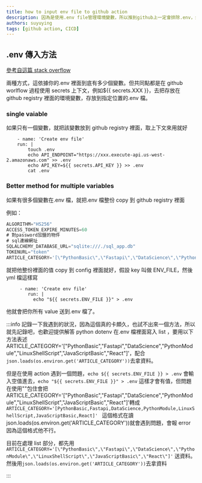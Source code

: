```yaml
---
title: how to input env file to github action
description: 因為是使用.env file管理環境變數，所以推到github上一定會排除.env，然後再試CICD時候就想說為啥本地build的image跑起來沒問題，一到CI build出來的image就掛了，試了半天才想到是.evn沒給。這邊會demo如何在github action使用.env資料。
authors: suyuying
tags: [github action, CICD]
---
```


## .env 傳入方法

[參考自這篇 stack overflow](https://stackoverflow.com/questions/60176044/how-do-i-use-an-env-file-with-github-actions)

兩種方式，這依據你的.env 裡面到底有多少個變數。但共同點都是在 github worlflow 過程使用 secrets 上下文，例如${{ secrets.XXX }}，去把存放在 github registry 裡面的環境變數，存放到指定位置的.env 檔。

### single vaiable

如果只有一個變數，就把該變數放到 github registry 裡面，取上下文來用就好

```
    - name: 'Create env file'
    run: |
        touch .env
        echo API_ENDPOINT="https://xxx.execute-api.us-west-2.amazonaws.com" >> .env
        echo API_KEY=${{ secrets.API_KEY }} >> .env
        cat .env
```

### Better method for multiple variables

如果有很多個變數在.env 檔，就把.env 檔整份 copy 到 github registry 裡面

例如：

```jsx title=".env"
ALGORITHM="HS256"
ACCESS_TOKEN_EXPIRE_MINUTES=60
# 對password加鹽的物件
# sql連線網址
SQLALCHEMY_DATABASE_URL="sqlite:///./sql_app.db"
TOKENURL="token"
ARTICLE_CATEGORY='[\"PythonBasic\",\"Fastapi\",\"DataScience\",\"PythonModule\",\"LinuxShellScript\",\"JavaScriptBasic\",\"React\"]'
```

就把他整份裡面的值 copy 到 config 裡面就好，假設 key 叫做 ENV_FILE，然後 yml 檔這樣寫

```
     - name: 'Create env file'
        run: |
          echo "${{ secrets.ENV_FILE }}" > .env
```

他就會把你所有 value 送到.env 檔了。

:::info
記錄一下我遇到的狀況，因為這個真的卡頗久，也試不出來一個方法，所以就先記錄吧，也歡迎提供解答
python dotenv 在.env 檔裡面寫入 list ，要用以下方法表述
ARTICLE_CATEGORY='["PythonBasic","Fastapi","DataScience","PythonModule","LinuxShellScript","JavaScriptBasic","React"]'，配合 `json.loads(os.environ.get('ARTICLE_CATEGORY'))`去拿資料。

但是在使用 action 遇到一個問題，`echo ${{ secrets.ENV_FILE }} > .env` 會輸入空值進去，`echo "${{ secrets.ENV_FILE }}" > .env` 這樣才會有值，但問題在使用""包住會把 ARTICLE_CATEGORY='["PythonBasic","Fastapi","DataScience","PythonModule","LinuxShellScript","JavaScriptBasic","React"]'轉成
`ARTICLE_CATEGORY='[PythonBasic,Fastapi,DataScience,PythonModule,LinuxShellScript,JavaScriptBasic,React]'
` 這個格式在讀 json.loads(os.environ.get('ARTICLE_CATEGORY'))就會遇到問題，會報 error 因為這個格式他不行。

目前在處理 list 部分，都先用`ARTICLE_CATEGORY='[\"PythonBasic\",\"Fastapi\",\"DataScience\",\"PythonModule\",\"LinuxShellScript\",\"JavaScriptBasic\",\"React\"]'` 送資料。然後用`json.loads(os.environ.get('ARTICLE_CATEGORY'))`去拿資料

:::
